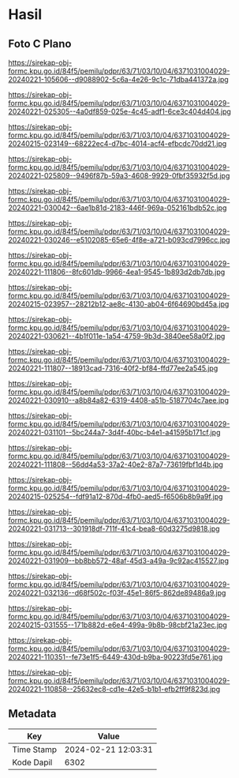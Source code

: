 # Hasil

## Foto C Plano

https://sirekap-obj-formc.kpu.go.id/84f5/pemilu/pdpr/63/71/03/10/04/6371031004029-20240221-105606--d9088902-5c6a-4e26-9c1c-71dba441372a.jpg

https://sirekap-obj-formc.kpu.go.id/84f5/pemilu/pdpr/63/71/03/10/04/6371031004029-20240221-025305--4a0df859-025e-4c45-adf1-6ce3c404d404.jpg

https://sirekap-obj-formc.kpu.go.id/84f5/pemilu/pdpr/63/71/03/10/04/6371031004029-20240215-023149--68222ec4-d7bc-4014-acf4-efbcdc70dd21.jpg

https://sirekap-obj-formc.kpu.go.id/84f5/pemilu/pdpr/63/71/03/10/04/6371031004029-20240221-025809--9496f87b-59a3-4608-9929-0fbf35932f5d.jpg

https://sirekap-obj-formc.kpu.go.id/84f5/pemilu/pdpr/63/71/03/10/04/6371031004029-20240221-030042--6ae1b81d-2183-446f-969a-052161bdb52c.jpg

https://sirekap-obj-formc.kpu.go.id/84f5/pemilu/pdpr/63/71/03/10/04/6371031004029-20240221-030246--e5102085-65e6-4f8e-a721-b093cd7996cc.jpg

https://sirekap-obj-formc.kpu.go.id/84f5/pemilu/pdpr/63/71/03/10/04/6371031004029-20240221-111806--8fc601db-9966-4ea1-9545-1b893d2db7db.jpg

https://sirekap-obj-formc.kpu.go.id/84f5/pemilu/pdpr/63/71/03/10/04/6371031004029-20240215-023957--28212b12-ae8c-4130-ab04-6f64690bd45a.jpg

https://sirekap-obj-formc.kpu.go.id/84f5/pemilu/pdpr/63/71/03/10/04/6371031004029-20240221-030621--4b1f011e-1a54-4759-9b3d-3840ee58a0f2.jpg

https://sirekap-obj-formc.kpu.go.id/84f5/pemilu/pdpr/63/71/03/10/04/6371031004029-20240221-111807--18913cad-7316-40f2-bf84-ffd77ee2a545.jpg

https://sirekap-obj-formc.kpu.go.id/84f5/pemilu/pdpr/63/71/03/10/04/6371031004029-20240221-030910--a8b84a82-6319-4408-a51b-5187704c7aee.jpg

https://sirekap-obj-formc.kpu.go.id/84f5/pemilu/pdpr/63/71/03/10/04/6371031004029-20240221-031101--5bc244a7-3d4f-40bc-b4e1-a41595b171cf.jpg

https://sirekap-obj-formc.kpu.go.id/84f5/pemilu/pdpr/63/71/03/10/04/6371031004029-20240221-111808--56dd4a53-37a2-40e2-87a7-73619fbf1d4b.jpg

https://sirekap-obj-formc.kpu.go.id/84f5/pemilu/pdpr/63/71/03/10/04/6371031004029-20240215-025254--fdf91a12-870d-4fb0-aed5-f6506b8b9a9f.jpg

https://sirekap-obj-formc.kpu.go.id/84f5/pemilu/pdpr/63/71/03/10/04/6371031004029-20240221-031713--301918df-711f-41c4-bea8-60d3275d9818.jpg

https://sirekap-obj-formc.kpu.go.id/84f5/pemilu/pdpr/63/71/03/10/04/6371031004029-20240221-031909--bb8bb572-48af-45d3-a49a-9c92ac415527.jpg

https://sirekap-obj-formc.kpu.go.id/84f5/pemilu/pdpr/63/71/03/10/04/6371031004029-20240221-032136--d68f502c-f03f-45e1-86f5-862de89486a9.jpg

https://sirekap-obj-formc.kpu.go.id/84f5/pemilu/pdpr/63/71/03/10/04/6371031004029-20240215-031555--171b882d-e6e4-499a-9b8b-98cbf21a23ec.jpg

https://sirekap-obj-formc.kpu.go.id/84f5/pemilu/pdpr/63/71/03/10/04/6371031004029-20240221-110351--fe73e1f5-6449-430d-b9ba-90223fd5e761.jpg

https://sirekap-obj-formc.kpu.go.id/84f5/pemilu/pdpr/63/71/03/10/04/6371031004029-20240221-110858--25632ec8-cd1e-42e5-b1b1-efb2ff9f823d.jpg


## Metadata

| Key        | Value               |
| ---------- | ------------------- |
| Time Stamp | 2024-02-21 12:03:31 |
| Kode Dapil | 6302                |



